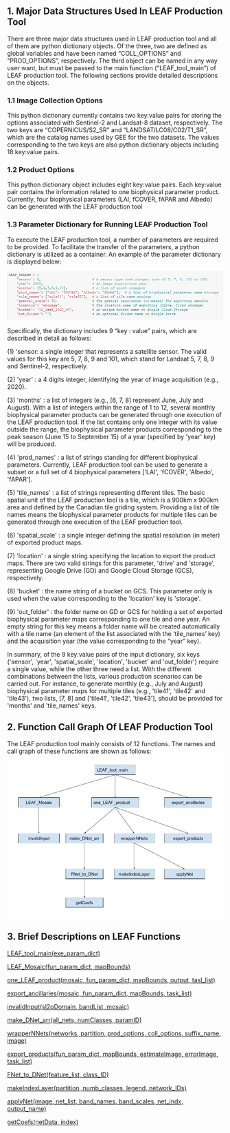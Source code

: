 ## 1. Major Data Structures Used In LEAF Production Tool

There are three major data structures used in LEAF production tool and all of them are python dictionary objects. Of the three, two are defined as global variables and have been named “COLL_OPTIONS” and “PROD_OPTIONS”, respectively. The third object can be named in any way user want, but must be passed to the main function (“LEAF_tool_main”) of LEAF production tool. The following sections provide detailed descriptions on the objects.
    
### 1.1 Image Collection Options
This python dictionary currently contains two key:value pairs for storing the options associated with Sentinel-2 and Landsat-8 dataset, respectively. The two keys are “COPERNICUS/S2_SR” and “LANDSAT/LC08/C02/T1_SR”, which are the catalog names used by GEE for the two datasets. The values corresponding to the two keys are also python dictionary objects including 18 key:value pairs. 
 
### 1.2 Product Options
This python dictionary object includes eight key:value pairs. Each key:value pair contains the information related to one biophysical parameter product. Currently, four biophysical parameters (LAI, fCOVER, fAPAR and Albedo) can be generated with the LEAF production tool  



### 1.3 Parameter Dictionary for Running LEAF Production Tool
To execute the LEAF production tool, a number of parameters are required to be provided. To facilitate the transfer of the parameters, a python dictionary is utilized as a container. An example of the parameter dictionary is displayed below:

![](/wiki_images/LEAF_param_dict.png)

Specifically, the dictionary includes 9 “key : value” pairs, which are described in detail as follows:

(1) 'sensor: a single integer that represents a satellite sensor. The valid values for this key are 5, 7, 8, 9 and 101, which stand for Landsat 5, 7, 8, 9 and Sentinel-2, respectively. 

(2) 'year' : a 4 digits integer, identifying the year of image acquisition (e.g., 2020).

(3) 'months' : a list of integers (e.g., [6, 7, 8] represent June, July and August). With a list of integers within the range of 1 to 12, several monthly biophysical parameter products can be generated through one execution of the LEAF production tool. If the list contains only one integer with its value outside the range, the biophysical parameter products corresponding to the peak season (June 15 to September 15) of a year (specified by 'year' key) will be produced.

(4) 'prod_names' : a list of strings standing for different biophysical parameters. Currently, LEAF production tool can be used to generate a subset or a full set of 4 biophysical parameters ['LAI', 'fCOVER', 'Albedo', 'fAPAR'].

(5) 'tile_names' : a list of strings representing different tiles. The basic spatial unit of the LEAF production tool is a tile, which is a 900km x 900km area and defined by the Canadian tile griding system. Providing a list of tile names means the biophysical parameter products for multiple tiles can be generated through one execution of the LEAF production tool.

(6) 'spatial_scale' : a single integer defining the spatial resolution (in meter) of exported product maps.

(7) 'location' : a single string specifying the location to export the product maps. There are two valid strings for this parameter, 'drive' and 'storage', representing Google Drive (GD) and Google Cloud Storage (GCS), respectively.

(8) 'bucket' : the name string of a bucket on GCS. This parameter only is used when the value corresponding to the 'location' key is 'storage'.

(9) 'out_folder' : the folder name on GD or GCS for holding a set of exported biophysical parameter maps corresponding to one tile and one year. An empty string for this key means a folder name will be created automatically with a tile name (an element of the list associated with the ‘tile_names’ key) and the acquisition year (the value corresponding to the “year” key).

In summary, of the 9 key:value pairs of the input dictionary, six keys ('sensor', 'year', 'spatial_scale', 'location', 'bucket' and 'out_folder') require a single value, while the other three need a list. With the different combinations between the lists, various production scenarios can be carried out. For instance, to generate monthly (e.g., July and August) biophysical parameter maps for multiple tiles (e.g., 'tile41', 'tile42' and 'tile43'), two lists, [7, 8] and ['tile41', 'tile42', 'tile43'], should be provided for 'months' and 'tile_names' keys.

## 2. Function Call Graph Of LEAF Production Tool

The LEAF production tool mainly consists of 12 functions. The names and call graph of these functions are shown as follows:
![](/wiki_images/LEAF_function_call_graph.png)

## 3. Brief Descriptions on LEAF Functions
[LEAF_tool_main(exe_param_dict)](/docs/LEAF_tool_main.md)

[LEAF_Mosaic(fun_param_dict, mapBounds)](/docs/LEAF_mosaic.md)

[one_LEAF_product(mosaic, fun_param_dict, mapBounds, output, tasl_list)](/docs/one_LEAF_product.md)

[export_ancillaries(mosaic, fun_param_dict, mapBounds, task_list)](/docs/export_ancillaries.md)

[invalidInput(sl2pDomain, bandList, mosaic)](/docs/invalidInput.md)

[make_DNet_arr(all_nets, numClasses, paramID)](/docs/make_DNet_arr.md)

[wrapperNNets(networks, partition, prod_options, coll_options, suffix_name, image)](/docs/wrapperNNets.md)

[export_products(fun_param_dict, mapBounds, estimateImage, errorImage, task_list)](/docs/export_products.md)

[FNet_to_DNet(feature_list, class_ID)](/docs/FNet_to_DNet.md)

[makeIndexLayer(partition, numb_classes, legend, network_IDs)](/docs/makeIndexLayer.md)

[applyNet(image, net_list, band_names, band_scales, net_indx, output_name)](/docs/applyNet.md)

[getCoefs(netData, index)](/docs/getCoefs.md)
